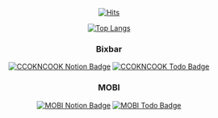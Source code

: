 <div align=center>
  
  [![Hits](https://hits.seeyoufarm.com/api/count/incr/badge.svg?url=https%3A%2F%2Fgithub.com%2Fco3oing)](https://hits.seeyoufarm.com)

  [![Top Langs](https://github-readme-stats.vercel.app/api/top-langs/?username=co3oing&layout=compact)](https://github.com/anuraghazra/github-readme-stats)
  
  ### Bixbar
  [![CCOKNCOOK Notion Badge](http://img.shields.io/badge/-Notion-black?style=flat&logo=Notion&link=https://www.notion.so/ccookncook/Bixbar-b5401104a0d64fdc838d27505fbf27b2)](https://www.notion.so/ccookncook/Bixbar-b5401104a0d64fdc838d27505fbf27b2)
 [![CCOKNCOOK Todo Badge](http://img.shields.io/badge/-Todo-black?style=flat&logo=Notion&link=https://www.notion.so/ccookncook/e22d389dddc04614a970bdd6ab76b43e?v=d27a9f78c04f42d5938b95431c942317
)](https://www.notion.so/ccookncook/e22d389dddc04614a970bdd6ab76b43e?v=d27a9f78c04f42d5938b95431c942317)

### MOBI
  [![MOBI Notion Badge](http://img.shields.io/badge/-Notion-black?style=flat&logo=Notion&link=https://www.notion.so/MOBI-041d60cbe6864780a47d9ba9e671b8f8)](https://www.notion.so/MOBI-041d60cbe6864780a47d9ba9e671b8f8)
 [![MOBI Todo Badge](http://img.shields.io/badge/-Todo-black?style=flat&logo=Notion&link=https://www.notion.so/6ce2ba5ea7774d208a6465a595c9a670?v=7efc6b1f612942c59942fb12c0057a79
)](https://www.notion.so/6ce2ba5ea7774d208a6465a595c9a670?v=7efc6b1f612942c59942fb12c0057a79)
 
<!--
### That's Mine
 [![MOBI Notion Badge](http://img.shields.io/badge/-Notion-black?style=flat&logo=Notion&link=https://www.notion.so/That-s-Mine-82e614a8eead4eb180b96ea0fbebae3b
)](https://www.notion.so/That-s-Mine-82e614a8eead4eb180b96ea0fbebae3b)
-->

</div>




<!--
### ReadMe Card
[![ReadMe Card](https://github-readme-stats.vercel.app/api/pin/?username=kordood&repo=Bixbar)](https://github.com/anuraghazra/github-readme-stats)
[![ReadMe Card](https://github-readme-stats.vercel.app/api/pin/?username=yeahsilver&repo=MOBI)](https://github.com/anuraghazra/github-readme-stats)

### Icon
https://simpleicons.org/
-->

